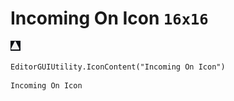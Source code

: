 # Incoming On Icon `16x16`
<img src="/img/Incoming%20On%20Icon.png" width=16 height=16>

``` CSharp
EditorGUIUtility.IconContent("Incoming On Icon")
```
```
Incoming On Icon
```
